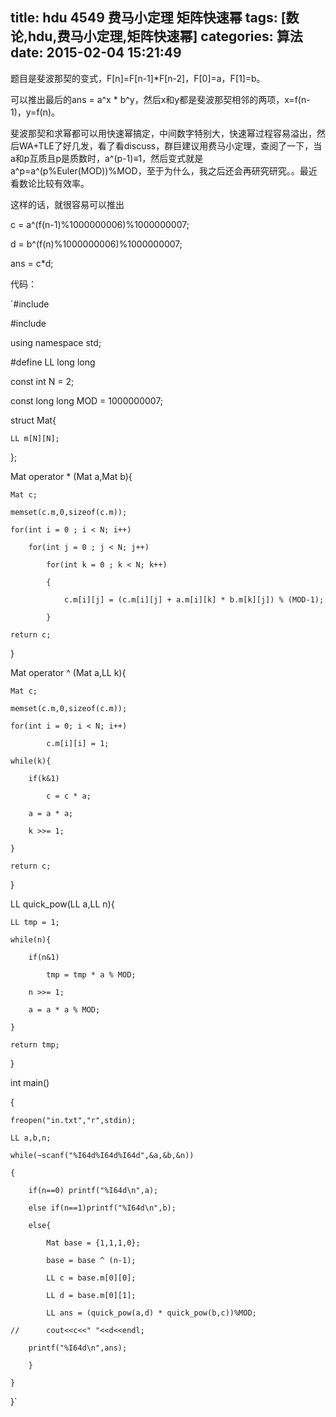 title: hdu 4549 费马小定理 矩阵快速幂
tags: [数论,hdu,费马小定理,矩阵快速幂]
categories: 算法
date: 2015-02-04 15:21:49
---

题目是斐波那契的变式，F[n]=F[n-1]*F[n-2]，F[0]=a，F[1]=b。

可以推出最后的ans = a^x * b^y，然后x和y都是斐波那契相邻的两项，x=f(n-1)，y=f(n)。

斐波那契和求幂都可以用快速幂搞定，中间数字特别大，快速幂过程容易溢出，然后WA+TLE了好几发，看了看discuss，群巨建议用费马小定理，查阅了一下，当a和p互质且p是质数时，a^(p-1)≡1，然后变式就是a^p=a^(p%Euler(MOD))%MOD，至于为什么，我之后还会再研究研究。。最近看数论比较有效率。

<!--more-->

这样的话，就很容易可以推出

c = a^(f(n-1)%1000000006)%1000000007;

d = b^(f(n)%1000000006)%1000000007;

ans = c*d;

代码：

`#include <iostream>

#include <cstring>

using namespace std;

#define LL long long

const int N = 2;

const long long MOD = 1000000007;

struct Mat{

	LL m[N][N];

};

Mat operator * (Mat a,Mat b){

	Mat c;

	memset(c.m,0,sizeof(c.m));

	for(int i = 0 ; i < N; i++)

		for(int j = 0 ; j < N; j++)

			for(int k = 0 ; k < N; k++)

			{

				c.m[i][j] = (c.m[i][j] + a.m[i][k] * b.m[k][j]) % (MOD-1);

			}

	return c;

}

Mat operator ^ (Mat a,LL k){

	Mat c;

	memset(c.m,0,sizeof(c.m));

	for(int i = 0; i < N; i++)

			c.m[i][i] = 1;

	while(k){

		if(k&1)

			c = c * a;

		a = a * a;

		k >>= 1;

	}

	return c;

}

LL quick_pow(LL a,LL n){

	LL tmp = 1;

	while(n){

		if(n&1)

			tmp = tmp * a % MOD;

		n >>= 1;

		a = a * a % MOD;

	}

	return tmp;

}

int main()

{

	freopen("in.txt","r",stdin);

	LL a,b,n;

	while(~scanf("%I64d%I64d%I64d",&a,&b,&n))

	{

		if(n==0) printf("%I64d\n",a);

	    else if(n==1)printf("%I64d\n",b);

	    else{

			Mat base = {1,1,1,0};

			base = base ^ (n-1);

			LL c = base.m[0][0];

			LL d = base.m[0][1];

			LL ans = (quick_pow(a,d) * quick_pow(b,c))%MOD;

	//		cout<<c<<" "<<d<<endl;

		printf("%I64d\n",ans);		    	

	    }

	}

}`